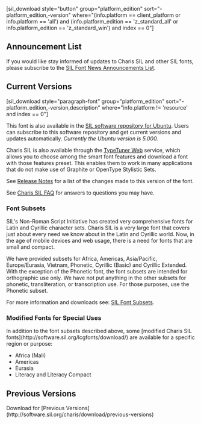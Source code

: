 [sil_download style="button" group="platform_edition" sort="-platform_edition,-version" where="(info.platform == client_platform or info.platform == 'all') and (info.platform_edition == 'z_standard_all' or info.platform_edition == 'z_standard_win') and index == 0"]
<h2>Announcement List</h2>
If you would like stay informed of updates to Charis SIL and other SIL fonts, please subscribe to the <a href="http://software.sil.org/lcgfonts/home/sil-font-news-announcement-list/">SIL Font News Announcements List</a>.
<h2>Current Versions</h2>
[sil_download style="paragraph-font" group="platform_edition" sort="-platform_edition,-version,description" where="info.platform != 'resource' and index == 0"]

This font is also available in the <a href="http://packages.sil.org">SIL software repository for Ubuntu</a>. Users can subscribe to this software repository and get current versions and updates automatically. <em>Currently the Ubuntu version is 5.000.</em>

Charis SIL is also available through the <a href="http://scripts.sil.org/ttw/fonts2go.cgi">TypeTuner Web</a> service, which allows you to choose among the smart font features and download a font with those features preset. This enables them to work in many applications that do not make use of Graphite or OpenType Stylistic Sets.

See [Release Notes](http://software.sil.org/charis/release-5-000/) for a list of the changes made to this version of the font.

See [Charis SIL FAQ](http://software.sil.org/charis/support/faq/) for answers to questions you may have.

<h3>Font Subsets</h3>
SIL's Non-Roman Script Initiative has created very comprehensive fonts for Latin and Cyrillic character sets. Charis SIL is a very large font that covers just about every need we know about in the Latin and Cyrillic world. Now, in the age of mobile devices and web usage, there is a need for fonts that are small and compact.

We have provided subsets for Africa, Americas, Asia/Pacific, Europe/Eurasia, Vietnam, Phonetic, Cyrillic (Basic) and Cyrillic Extended. With the exception of the Phonetic font, the font subsets are intended for orthographic use only. We have not put anything in the other subsets for phonetic, transliteration, or transcription use. For those purposes, use the Phonetic subset.

For more information and downloads see: [SIL Font Subsets](http://software.sil.org/lcgfonts/font-subsets/).

<h3>Modified Fonts for Special Uses</h3>
In addition to the font subsets described above, some [modified Charis SIL fonts](http://software.sil.org/lcgfonts/download/) are available  for a specific region or purpose:

* Africa (Mali) 
* Americas
* Eurasia 
* Literacy and Literacy Compact 

<h2>Previous Versions</h2>
Download for [Previous Versions](http://software.sil.org/charis/download/previous-versions)